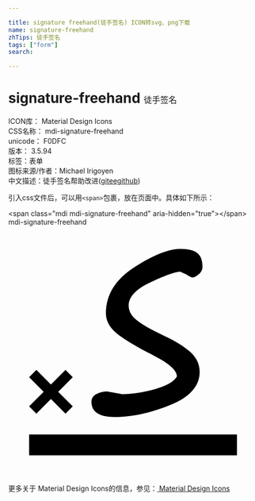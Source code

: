 ```yaml
---

title: signature freehand(徒手签名) ICON转svg、png下载
name: signature-freehand
zhTips: 徒手签名
tags: ["form"]
search: 

---
```


# signature-freehand  <small style="font-size: 60%;font-weight: 100">徒手签名</small>


<div class="detail-page">
<p>
<span>
ICON库：
<span class="badge-secondary badge">Material Design Icons</span> 
</span>
<br/>
<span>
CSS名称：
<span class="badge-secondary badge">mdi-signature-freehand</span> 
</span>
<br/>
<span>
unicode：
<span class="badge-secondary badge">F0DFC</span> 
<copy-btn content='F0DFC' btn-title=""></copy-btn>
<copy-btn :content='String.fromCodePoint(parseInt("F0DFC", 16))' btn-title="复制U"></copy-btn>
</span>
<br/>
<span>
版本：
<span class="badge-secondary badge">3.5.94</span> 
</span><br/><span>标签：<span class="badge-light badge"><router-link to="/tags/form.html">表单</router-link></span></span>
<br/>
<span>图标来源/作者：<span class="badge-light badge">Michael Irigoyen</span></span> 
<br/>
<span class="zh-detail">中文描述：<span class="badge-primary badge">徒手签名</span><span class="help-link"><span>帮助改进</span>(<a href="https://gitee.com/liuwave/icon-helper/edit/master/json/material/signature-freehand.json" target="_blank" rel="noopener noreferrer">gitee</a><a href="https://github.com/liuwave/icon-helper/edit/master/json/material/signature-freehand.json" target="_blank" rel="noopener noreferrer">github</a></span>)</span><br/>
</p>
</div>
<div class="alert alert-dark">
  <i class="mdi mdi-signature-freehand mdi-48px"></i>
  <i class="mdi mdi-signature-freehand mdi-36px"></i>
  <i class="mdi mdi-signature-freehand mdi-24px"></i>
  <i class="mdi mdi-signature-freehand mdi-18px"></i>
</div>
<div>
  <p>引入css文件后，可以用<code>&lt;span&gt;</code>包裹，放在页面中。具体如下所示：    
  </p>
  <div class="alert alert-primary" style="font-size: 14px">
    &lt;span class="mdi mdi-signature-freehand" aria-hidden="true"&gt;&lt;/span&gt;
    <copy-btn content='<span class="mdi mdi-signature-freehand" aria-hidden="true"></span>'></copy-btn>
  </div>
  <div class="alert alert-secondary">
    <i class="mdi mdi-signature-freehand"
    style="font-size: 24px"
    aria-hidden="true"></i> mdi-signature-freehand
    <copy-btn content="mdi-signature-freehand" btn-title="复制图标名称"></copy-btn>
  </div>
</div>
<div id="svg" class="svg-wrap">
<svg xmlns="http://www.w3.org/2000/svg" viewBox="0 0 24 24"><path d="M22,22H2V20H22V22M6.2,17.3L5.5,18L4.1,16.6L2.7,18L2,17.3L3.4,15.9L2,14.5L2.7,13.8L4.1,15.2L5.5,13.8L6.2,14.5L4.8,15.9L6.2,17.3M16.22,14.43C16.22,13.85 15.5,13.2 14.06,12.46C12.23,11.54 11,10.79 10.36,10.24C9.71,9.68 9.39,9.06 9.39,8.37C9.39,6.59 10.3,5.12 12.12,3.95C13.94,2.78 15.43,2.19 16.57,2.19C17.31,2.19 17.85,2.32 18.18,2.58C18.5,2.83 18.68,3.27 18.68,3.9C18.68,4.18 18.56,4.42 18.31,4.63C18.07,4.83 17.87,4.93 17.74,4.93C17.63,4.93 17.43,4.83 17.13,4.64L16.55,4.38C16.08,4.38 15.14,4.71 13.71,5.38C12.29,6.04 11.58,6.79 11.58,7.63C11.58,8.14 11.82,8.6 12.32,9C12.82,9.42 13.71,9.93 15,10.53C16.03,11 16.86,11.5 17.5,12.07C18.1,12.61 18.41,13.25 18.41,14C18.41,15.34 17.47,16.41 15.58,17.17C13.7,17.94 11.9,18.32 10.19,18.32C8.75,18.32 8,17.83 8,16.86C8,16.5 8.19,16.27 8.5,16.11C8.83,15.95 9.16,15.87 9.5,15.87L10.25,16L10.97,16.13C11.95,16.13 13,15.97 14.13,15.64C15.26,15.32 15.96,14.91 16.22,14.43Z" /></svg>
</div>
<detail full-name='mdi-signature-freehand'></detail>
    
<div><p>更多关于 Material Design Icons的信息，参见：<a target="_blank" href="https://iconhelper.cn/material.html"> Material Design Icons</a>
</p></div>
